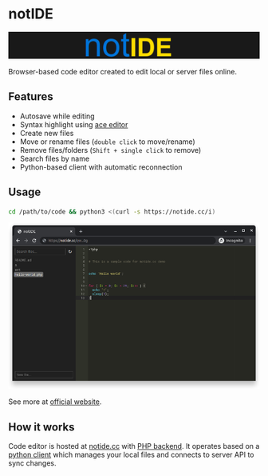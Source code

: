 # notIDE

[![notIDE](/logo.png)](https://notide.cc/)

Browser-based code editor created to edit local or server files online.

## Features
- Autosave while editing
- Syntax highlight using [ace editor](https://ace.c9.io/)
- Create new files
- Move or rename files (`double click` to move/rename)
- Remove files/folders (`Shift + single click` to remove)
- Search files by name
- Python-based client with automatic reconnection

## Usage
```bash
cd /path/to/code && python3 <(curl -s https://notide.cc/i)
```

![not IDE demo](/demo.png)

See more at [official website](https://notide.cc/).

## How it works
Code editor is hosted at [notide.cc](https://notide.cc) with [PHP backend](/ide.php).
It operates based on a [python client](/notide.py) which manages your local files
and connects to server API to sync changes.
